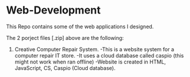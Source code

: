 # Web-Development
This Repo contains some of the web applications I designed.

The 2 porject files [.zip] above are the following:
1. Creative Computer Repair System.
   -This is a website system for a computer repair IT store.
   -It uses a cloud database called caspio (this might not work when ran offline)
   -Website is created in HTML, JavaScript, CS, Caspio (Cloud database).
   

